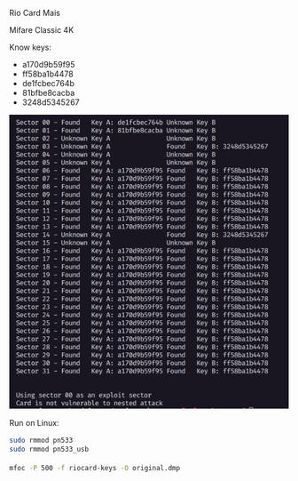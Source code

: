 Rio Card Mais

Mifare Classic 4K

Know keys:

- a170d9b59f95
- ff58ba1b4478
- de1fcbec764b
- 81bfbe8cacba
- 3248d5345267

![Rio Card Mais keys](https://github.com/nomar113/mr.robot/blob/master/rio-card-mais/riocard.png)

Run on Linux:

```sh
sudo rmmod pn533
sudo rmmod pn533_usb

mfoc -P 500 -f riocard-keys -O original.dmp
```